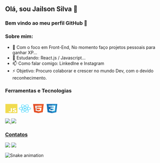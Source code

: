  ## Olá, sou Jailson Silva 👋
 ### Bem vindo ao meu perfil GitHub 🎯
 ### Sobre mim: 

- 🔭 Com o foco em Front-End, No momento faço projetos pessoais para ganhar XP...
- 🌱 Estudando: React.js / Javascript...
- 📫 Como falar comigo: Linkedlne e Instagram
- ⚡ Objetivo: Procuro colaborar e crescer no mundo Dev, com o devido reconhecimento.

### Ferramentas e Tecnologias

<div style="display: inline_block"><br>
  <img align="center" alt="Jailson-Js" height="30" width="40" src="https://raw.githubusercontent.com/devicons/devicon/master/icons/javascript/javascript-plain.svg">
  <img align="center" alt="Jailson-React" height="30" width="40" src="https://raw.githubusercontent.com/devicons/devicon/master/icons/react/react-original.svg">
  <img align="center" alt="Jailson-HTML" height="30" width="40" src="https://raw.githubusercontent.com/devicons/devicon/master/icons/html5/html5-original.svg">
  <img align="center" alt="Jailson-CSS" height="30" width="40" src="https://raw.githubusercontent.com/devicons/devicon/master/icons/css3/css3-original.svg">
</div>
<br>

<div>
<a href="https://github.com/JailsonSilv">
<img display="flex" height="180em" src="https://github-readme-stats.vercel.app/api/top-langs/?username=JailsonSilv&layout=compact&langs_count=7&theme=dracula"/>

 
<img display="flex" height="180em" src="https://github-readme-stats.vercel.app/api?username=JailsonSilv&show_icons=true&theme=dracula&include_all_commits=true&count_private=true"/>
</div>

 
  ### Contatos
  
  <div> 
  <a href="https://www.instagram.com/jailson_s1lva/"_blank"><img src="https://img.shields.io/badge/-Instagram-%23E4405F?style=for-the-badge&logo=instagram&logoColor=white" target="_blank"></a> 
  <a href="https://www.linkedin.com/in/jailsondev-front-end/" target="_blank"><img src="https://img.shields.io/badge/-LinkedIn-%230077B5?style=for-the-badge&logo=linkedin&logoColor=white" target="_blank"></a> 
 
  ![Snake animation](https://github.com/JailsonSilv/JailsonSilv/blob/output/github-contribution-grid-snake.svg)
  
</div>

